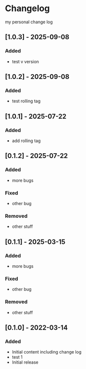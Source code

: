
# Changelog

my personal change log

## [1.0.3] - 2025-09-08

### Added

- test v version


## [1.0.2] - 2025-09-08

### Added

- test rolling tag


## [1.0.1] - 2025-07-22

### Added

- add rolling tag


## [0.1.2] - 2025-07-22

### Added

- more bugs

### Fixed

- other bug

### Removed

- other stuff

## [0.1.1] - 2025-03-15

### Added

- more bugs

### Fixed

- other bug

### Removed

- other stuff

## [0.1.0] - 2022-03-14

### Added

- Initial content including change log
- test 1
- Initial release

